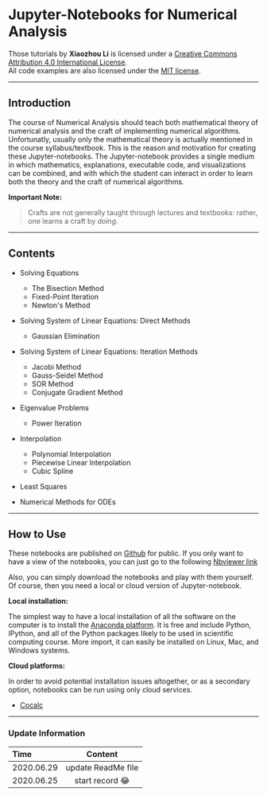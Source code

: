 # Jupyter-Notebooks for Numerical Analysis

Those tutorials by __Xiaozhou Li__ is licensed under a <a rel="license" href="http://creativecommons.org/licenses/by/4.0/">Creative Commons Attribution 4.0 International License</a>.  
All code examples are also licensed under the [MIT license](http://opensource.org/licenses/MIT).



***

## Introduction
The course of Numerical Analysis should teach both mathematical theory of
numerical analysis and the craft of implementing numerical algorithms.
Unfortunatly, usually only the mathematical theory is actually mentioned in the
course syllabus/textbook.  This is the reason and motivation for creating these
Jupyter-notebooks.  The Jupyter-notebook provides a single medium in which
mathematics, explanations, executable code, and visualizations can be combined,
and with which the student can interact in order to learn both the theory and
the craft of numerical algorithms. 

**Important Note:**

> Crafts are not generally taught through lectures and textbooks: rather, one
> learns a craft by _doing_.



***

## Contents

* Solving Equations

  - The Bisection Method
  - Fixed-Point Iteration
  - Newton's Method

* Solving System of Linear Equations: Direct Methods

  - Gaussian Elimination

* Solving System of Linear Equations: Iteration Methods

  - Jacobi Method
  - Gauss-Seidel Method
  - SOR Method
  - Conjugate Gradient Method

* Eigenvalue Problems

  - Power Iteration

* Interpolation

  - Polynomial Interpolation
  - Piecewise Linear Interpolation
  - Cubic Spline

* Least Squares

* Numerical Methods for ODEs

  

***

## How to Use
These notebooks are published on [Github](https://github.com/xiaozhouli/Jupyter/tree/master/Numerical_Analysis) for public.  If you only want to have
a view of the notebooks, you can just go to the following [Nbviewer link](https://nbviewer.jupyter.org/github/xiaozhouli/Jupyter/tree/master/Numerical_Analysis/)

Also, you can simply download the notebooks and play with them yourself.  Of course, then you need a local or cloud version of Jupyter-notebook.

**Local installation:** 

The simplest way to have a local installation of all the software on the computer is to install the [Anaconda platform](https://www.anaconda.org).  It is free and include Python, IPython, and all of the Python packages likely to be used in scientific computing course.  More import, it can easily be installed on Linux, Mac, and Windows systems.

**Cloud platforms:**

In order to avoid potential installation issues altogether, or as a secondary option, notebooks can be run using only cloud services.
* [Cocalc](https://cocalc.com/doc/jupyter-notebook.html)

  

***

### Update Information

| Time       |      Content       |
| :--------- | :----------------: |
| 2020.06.29 | update ReadMe file |
| 2020.06.25 | start record :joy: |

